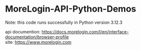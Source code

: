 # MoreLogin-API-Python-Demos
Note: this code runs successfully in Python version 3.12.3  

api documention: https://docs.morelogin.com/l/en/interface-documentation/browser-profile  
site: https://www.morelogin.com   
